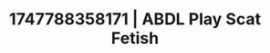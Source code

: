 ---
categories:
- Glory hole
- Shibari art
- Intimate reveal
- Subtle kink
- Pov blowjob
image: /assets/images/1747788358171.jpg
layout: post
seo:
  description: Featured content with high-quality ABDL Play, Scat Fetish. HD images
    available.
  keywords: ABDL Play, Scat Fetish
  og_image: /assets/images/1747788358171.jpg
  schema_type: VisualArtwork
tags:
- ABDL Play
- Scat Fetish
- '#1747788358171'
title: 1747788358171 | ABDL Play Scat Fetish
---